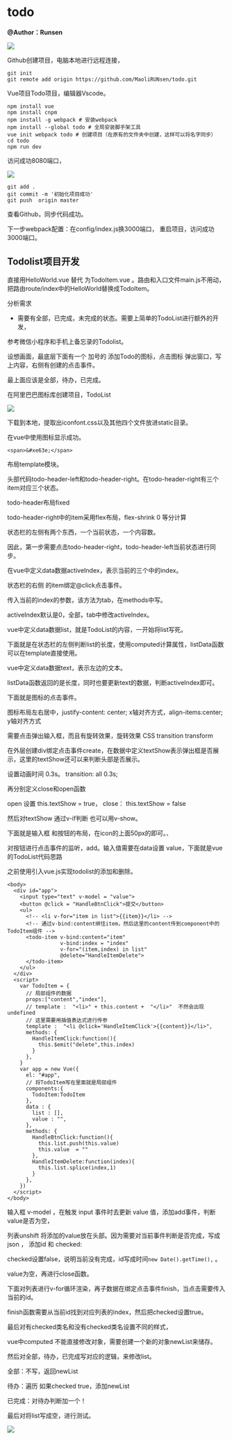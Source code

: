 # todo

**@Author：Runsen**

![](./image/1.png)

Github创建项目，电脑本地进行远程连接，

```
git init
git remote add origin https://github.com/MaoliRUNsen/todo.git
```



Vue项目Todo项目，编辑器Vscode。

```
npm install vue
npm install cnpm 
npm install -g webpack # 安装webpack
npm install --global todo # 全局安装脚手架工具
vue init webpack todo # 创建项目（在原有的文件夹中创建，这样可以将名字同步）
cd todo
npm run dev
```

访问成功8080端口，

![](./image/2.jpg)



```
git add .
git commit -m '初始化项目成功'
git push  origin master
```

查看Github，同步代码成功。

下一步webpack配置：在config/index.js换3000端口， 重启项目，访问成功3000端口。

##  Todolist项目开发

直接用HelloWorld.vue 替代 为TodoItem.vue 。路由和入口文件main.js不用动，把路由route/index中的HelloWorld替换成TodoItem。

分析需求

- 需要有全部，已完成，未完成的状态。需要上简单的TodoList进行额外的开发，

参考微信小程序和手机上备忘录的Todolist。

设想画面，最底层下面有一个 加号的 添加Todo的图标，点击图标 弹出窗口，写上内容，右侧有创建的点击事件。

最上面应该是全部，待办，已完成。

在阿里巴巴图标库创建项目，TodoList

![](./image/3.jpg)



下载到本地，提取出iconfont.css以及其他四个文件放进static目录。

在vue中使用图标显示成功。

```
<span>&#xe63e;</span>
```

布局template模块。

头部代码todo-header-left和todo-header-right。在todo-header-right有三个item对应三个状态。

todo-header布局fixed

todo-header-right中的item采用flex布局，flex-shrink 0 等分计算

状态栏的左侧有两个东西，一个当前状态，一个内容数。

因此，第一步需要点击todo-header-right，todo-header-left当前状态进行同步。

在vue中定义data数据activeIndex，表示当前的三个中的index。

状态栏的右侧 的item绑定@click点击事件。

传入当前的index的参数，该方法为tab，在methods中写。

activeIndex默认是0，全部，tab中修改activeIndex。

vue中定义data数据list，就是TodoList的内容，一开始将list写死。

下面就是在状态栏的左侧判断list的长度，使用computed计算属性，listData函数可以在template直接使用。

vue中定义data数据text，表示左边的文本。

listData函数返回的是长度，同时也要更新text的数据，判断activeIndex即可。



下面就是图标的点击事件。

图标布局左右居中，justify-content: center; x轴对齐方式，align-items:center;    y轴对齐方式

需要点击弹出输入框，而且有旋转效果，旋转效果 CSS  transition  transform



在外层创建div绑定点击事件create，在数据中定义textShow表示弹出框是否展示，这里的textShow还可以来判断头部是否展示。

设置动画时间 0.3s。 transition: all 0.3s;

再分别定义close和open函数

open 设置    this.textShow = true， close：   this.textShow = false

然后对textShow 通过v-if判断  也可以用v-show。

下面就是输入框 和按钮的布局，在icon的上面50px的即可。、

对按钮进行点击事件的监听，add。输入值需要在data设置 value，下面就是vue 的TodoList代码思路

之前使用引入vue.js实现todolist的添加和删除。

```
<body>
  <div id="app">
    <input type="text" v-model = "value">
    <button @click = "HandleBtnClick">提交</button>
    <ul>
      <!-- <li v-for="item in list">{{item}}</li> -->
      <!-- 通过v-bind:content绑住item，然后这里的content传到component中的TodoItem组件 -->
      <todo-item v-bind:content="item"
                 v-bind:index = "index" 
                 v-for="(item,index) in list"
                 @delete="HandleItemDelete">
      </todo-item>
    </ul>
  </div>
  <script>
    var TodoItem = {
      // 局部组件的数据
      props:["content","index"],
      // template :  "<li>" + this.content +  "</li>"  不然会出现undefined
      // 这里需要用插值表达式进行传参
      template :  "<li @click='HandleItemClick'>{{content}}</li>",
      methods: {
        HandleItemClick:function(){
          this.$emit("delete",this.index)
        }
      },
    }
    var app = new Vue({
      el: "#app",
      // 将TodoItem写在里面就是局部组件
      components:{
        TodoItem:TodoItem
      },
      data : {
        list : [],
        value : "",
      },
      methods: {
        HandleBtnClick:function(){
          this.list.push(this.value)
          this.value  = ""
        },
        HandleItemDelete:function(index){
          this.list.splice(index,1)
        }
      },
    })
  </script>
</body>
```

输入框 v-model ，在触发 input 事件时去更新 value 值，添加add事件，判断value是否为空，

列表unshift 将添加的value放在头部。因为需要对当前事件判断是否完成，写成json  ，   添加id 和 checked:

 checked设置false，说明当前没有完成，id写成时间`new Date().getTime(),` 。

value为空，再进行close函数。



下面对列表进行v-for循环渲染，再子数据在绑定点击事件finish，当点击需要传入当前的id。

finish函数需要从当前id找到对应列表的index，然后把checked设置true。

最后对有checked类名和没有checked类名设置不同的样式，

vue中computed 不能直接修改对象，需要创建一个新的对象newList来储存。

然后对全部，待办，已完成写对应的逻辑，来修改list。

全部：不写，返回newList

待办：遍历 如果checked true，添加newList

已完成：对待办判断加一个！

最后对将list写成空，进行测试。

![](./image/4.jpg)